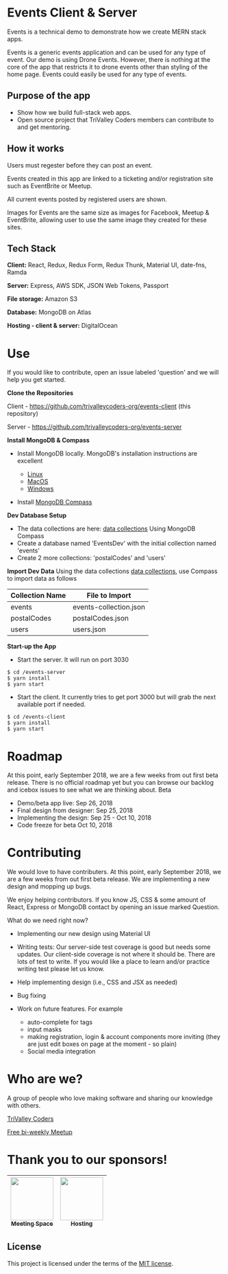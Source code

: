 # Events Client & Server

Events is a technical demo to demonstrate how we create MERN stack apps.

Events is a generic events application and can be used for any type of event. Our demo is using Drone Events. However, there is nothing at the core of the app that restricts it to drone events other than styling of the home page. Events could easily be used for any type of events.

## Purpose of the app
- Show how we build full-stack web apps.
- Open source project that TriValley Coders members can contribute to and get mentoring.

## How it works

Users must regester before they can post an event.

Events created in this app are linked to a ticketing and/or registration site such as EventBrite or Meetup.

All current events posted by registered users are shown.

Images for Events are the same size as images for Facebook, Meetup & EventBrite, allowing user to use the same image they created for these sites.

## Tech Stack
**Client:** React, Redux, Redux Form, Redux Thunk, Material UI, date-fns, Ramda

**Server:** Express, AWS SDK, JSON Web Tokens, Passport

**File storage:** Amazon S3

**Database:** MongoDB on Atlas

**Hosting - client & server:** DigitalOcean


# Use

If you would like to contribute, open an issue labeled 'question' and we will help you get started.

**Clone the Repositories**

Client - https://github.com/trivalleycoders-org/events-client (this repository)

Server - https://github.com/trivalleycoders-org/events-server

**Install MongoDB & Compass**
- Install MongoDB locally. MongoDB's installation instructions are excellent
  - [Linux](https://docs.mongodb.com/manual/administration/install-enterprise-linux/)
  - [MacOS](https://docs.mongodb.com/manual/tutorial/install-mongodb-enterprise-on-os-x/)  
  - [Windows](https://docs.mongodb.com/manual/tutorial/install-mongodb-enterprise-on-windows/)

- Install [MongoDB Compass](https://docs.mongodb.com/compass/master/install/)

**Dev Database Setup**
- The data collections are here: [data collections](https://github.com/trivalleycoders-org/event-doc-and-admin/tree/master/data-collections)
Using MongoDB Compass
- Create a database named 'EventsDev' with the initial collection named 'events'
- Create 2 more collections: 'postalCodes' and 'users'

**Import Dev Data**
Using the data collections [data collections](https://github.com/trivalleycoders-org/event-doc-and-admin/tree/master/data-collections), use Compass to import data as follows

|Collection Name|File to Import        
|---------------|----------------------
|events         |events-collection.json
|postalCodes    |postalCodes.json      
|users          |users.json            

**Start-up the App**

- Start the server. It will run on port 3030

```
$ cd /events-server
$ yarn install
$ yarn start
```

- Start the client. It currently tries to get port 3000 but will grab the next available port if needed.

```
$ cd /events-client
$ yarn install
$ yarn start
```

# Roadmap
At this point, early September 2018, we are a few weeks from out first beta release.
There is no official roadmap yet but you can browse our backlog and icebox issues to see what we are thinking about.
Beta
- Demo/beta app live: Sep 26, 2018
- Final design from designer: Sep 25, 2018
- Implementing the design: Sep 25 - Oct 10, 2018
- Code freeze for beta Oct 10, 2018


# Contributing

We would love to have contributers. At this point, early September 2018, we are a few weeks from out first beta release. We are implementing a new design and mopping up bugs.

We enjoy helping contributors. If you know JS, CSS & some amount of React, Express or MongoDB contact by opening an issue marked Question.

What do we need right now?

- Implementing our new design using Material UI

- Writing tests: Our server-side test coverage is good but needs some updates. Our client-side coverage is not where it should be. There are lots of test to write. If you would like a place to learn and/or practice writing test please let us know.

- Help implementing design (i.e., CSS and JSX as needed)

- Bug fixing

- Work on future features. For example
  - auto-complete for tags
  - input masks
  - making registration, login & account components more inviting (they are just edit boxes on page at the moment - so plain)
  - Social media integration

# Who are we?

A group of people who love making software and sharing our knowledge with others.

[TriValley Coders](http://trivalleycoders.org)

[Free bi-weekly Meetup](https://www.meetup.com/trivalleycoders/)

# Thank you to our sponsors!

|[<img src="https://s3-us-west-2.amazonaws.com/trivalleycoders-images/briia-logo.png" width="100px;"/><br/><sub><b>Meeting Space</b></sub>](https://briia.io)<br/>|[<img src="https://s3-us-west-2.amazonaws.com/trivalleycoders-images/DO_Logo_Vertical_Blue.png" width="100px;"/><br/><sub><b>Hosting</b></sub>](https://www.digitalocean.com/)<br/>
| :---: | :---: |

## License
This project is licensed under the terms of the
[MIT license](/LICENSE).





